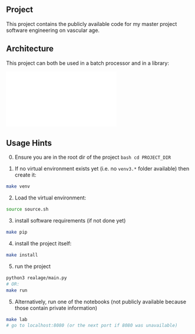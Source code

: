 ## Project

This project contains the publicly available code for my master project software engineering on vascular age.


## Architecture
This project can both be used in a batch processor and in a library:

![Architecture](docs/source_code_thesis.pdf)









## Usage Hints

0. Ensure you are in the root dir of the project
``bash
cd PROJECT_DIR
``

1. If no virtual environment exists yet (i.e. no `venv3.*` folder available) then create it:
```bash
make venv
```
2. Load the virtual environment:
```bash
source source.sh
```

3. install software requirements (if not done yet)
```bash
make pip
```

4. install the project itself:
```bash
make install
```

5. run the project 
```bash
python3 realage/main.py
# OR:
make run
```

5. Alternatively, run one of the notebooks (not publicly available because those contain private information)
```bash
make lab
# go to localhost:8080 (or the next port if 8080 was unavailable)
```






